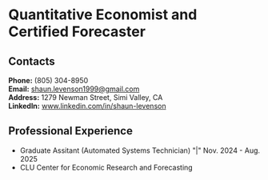 # Quantitative Economist and Certified Forecaster

## Contacts
**Phone:** (805) 304-8950 <br>
**Email:** shaun.levenson1999@gmail.com <br>
**Address:** 1279 Newman Street, Simi Valley, CA <br>
**LinkedIn:** www.linkedin.com/in/shaun-levenson

## Professional Experience
- Graduate Assitant (Automated Systems Technician) "|" Nov. 2024 - Aug. 2025
 - CLU Center for Economic Research and Forecasting
